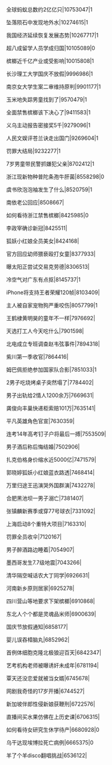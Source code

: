 全球蚂蚁总数约2亿亿只|10753047|1

坠落陨石中发现地外水|10274615|1

我国经济延续恢复发展态势|10267717|1

超八成留学人员学成归国|10105089|0

槟榔近千亿产业或受影响|10015808|1

长沙理工大学国庆不放假|9996986|1

南京女大学生案二审维持原判|9901177|1

玉米地失踪男童找到了|9570479|1

全面禁售槟榔该下决心了|9411583|1

义乌主动报告密接奖5千|9279096|1

人民文娱评苍兰诀走出国门|9269604|1

罚罪大结局|9232277|1

7岁男童带民警抓嫌犯父亲|8702412|1

浙江现新物种普陀条孢牛肝菌|8558298|0

虞书欣泡泡袖发生了什么|8520759|1

南依老公回应|8508667|

如何看待浙江禁售槟榔|8425985|0

李政宰确诊新冠|8425511|

狐妖小红娘全员美女|8424168|

官方回应幼师猥亵殴打女童|8377933|

曝太阳正尝试交易克劳德|8306513|

冷空气对广东有点抠|8145737|1

iPhone将支持王者荣耀120帧|8103409|

主人被自家宠物狗严重咬伤|8057799|1

王鹤棣黄明昊的童年不一样|7976692|

天选打工人今天吃什么|7901598|

北电成立专班调查赵韦弦事件|7894318|

紫川第一季收官|7864416|

姆巴佩拒绝参加国家队合影|7851033|1

2男子吃烧烤桌子突然塌了|7784402|

男子出轨给2情人1200余万|7669631|

龚俊向丰巢快递柜索赔101万|7635141|

平凡英雄角色官宣|7630359|

连考14年高考钉子户将最后一搏|7553509|

男子酒后称后悔结婚|7502906|

扎克伯格身价缩水近5000亿|7471579|

郭晓婷狐妖小红娘蓝衣路透|7468414|

万里归途王迅演哭外国群演|7432278|

合肥黑池坝一男子溺亡|7381407|

张镇麟新赛季或穿77号球衣|7331092|

上海启动8个重特大项目|7163310|

罚罪全员收伞|7120167|

男子醉酒路边睡着|7054907|

墨西哥发生7.7级地震|7043266|

清华隔空喊话农大丁同学|6926631|

河南新乡原则居家|6925278|

四川营山等地要求下架槟榔|6910868|

东北人个个都是灵魂品米师|6900639|

国庆节放假通知|6858177|

婴儿误吞樟脑丸|6852962|

首例体细胞克隆北极狼迎百天|6842347|

艺考机构老师被曝诱奸未成年|6781194|

覃天还没恋爱就被当女婿|6745678|

网剧我奇怪的17岁开播|6744527|

新加坡伴郎性侵新娘获鞭刑|6722576|

直播间买水果仿佛在上历史课|6706315|

如何看待女研究生休学待产|6680928|0

乌干达现埃博拉死亡病例|6665375|0

羊了个羊disco翻唱挑战|6536122|

